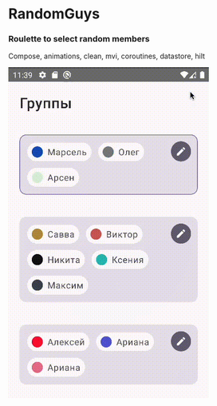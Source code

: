 # RandomGuys
### Roulette to select random members

Compose, animations, clean, mvi, coroutines, datastore, hilt

![Exmample](example.gif)